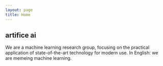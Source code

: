 ```yaml
---
layout: page
title: Home
---
```


## artifice ai

We are a machine learning research group, focusing on the practical application of state-of-the-art technology for modern use. In English: we are memeing machine learning. 
